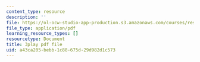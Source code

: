 ```yaml
---
content_type: resource
description: ''
file: https://ol-ocw-studio-app-production.s3.amazonaws.com/courses/res-ll-005-mathematics-of-big-data-and-machine-learning-january-iap-2020/a43ca205bebb1c88675d29d982d1c573_2DDjHvH8d2k.pdf
file_type: application/pdf
learning_resource_types: []
resourcetype: Document
title: 3play pdf file
uid: a43ca205-bebb-1c88-675d-29d982d1c573
---
```

